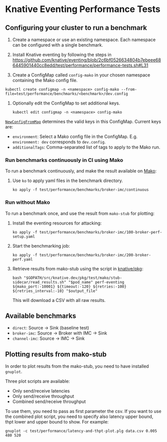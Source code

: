 # Knative Eventing Performance Tests

## Configuring your cluster to run a benchmark

1. Create a namespace or use an existing namespace. Each namespace can be
   configured with a single benchmark.

1. Install Knative eventing by following the steps in
   https://github.com/knative/eventing/blob/2c6bf0526634804b7ebeee686445901440cc8edd/test/performance/performance-tests.sh#L31

1. Create a ConfigMap called `config-mako` in your chosen namespace containing
   the Mako config file.

```
kubectl create configmap -n <namespace> config-mako --from-file=test/performance/benchmarks/<benchmark>/dev.config
```

1. Optionally edit the ConfigMap to set additional keys.

   ```
   kubectl edit configmap -n <namespace> config-mako
   ```

[`NewConfigFromMap`](https://github.com/knative/pkg/blob/master/test/mako/config.go#L41)
determines the valid keys in this ConfigMap. Current keys are:

- `environment`: Select a Mako config file in the ConfigMap. E.g.
  `environment: dev` corresponds to `dev.config`.
- `additionalTags`: Comma-separated list of tags to apply to the Mako run.

### Run benchmarks continuously in CI using Mako

To run a benchmark continuously, and make the result available on
[Mako](https://mako.dev/project?name=Knative):

1.  Use `ko` to apply yaml files in the benchmark directory.

    ```
    ko apply -f test/performance/benchmarks/broker-imc/continuous
    ```

### Run without Mako

To run a benchmark once, and use the result from `mako-stub` for plotting:

1. Install the eventing resources for attacking:

   ```
   ko apply -f test/performance/benchmarks/broker-imc/100-broker-perf-setup.yaml
   ```

1. Start the benchmarking job:

   ```
   ko apply -f test/performance/benchmarks/broker-imc/200-broker-perf.yaml
   ```

1. Retrieve results from mako-stub using the script in [knative/pkg](https://github.com/knative/pkg/blob/master/test/mako/stub-sidecar/read_results.sh):

   ```
   bash "$GOPATH/src/knative.dev/pkg/test/mako/stub-sidecar/read_results.sh" "$pod_name" perf-eventing ${mako_port:-10001} ${timeout:-120} ${retries:-100} ${retries_interval:-10} "$output_file"
   ```
   This will download a CSV with all raw results.


## Available benchmarks

- `direct`: Source -> Sink (baseline test)
- `broker-imc`: Source -> Broker with IMC -> Sink
- `channel-imc`: Source -> IMC -> Sink

## Plotting results from mako-stub

In order to plot results from the mako-stub, you need to have installed `gnuplot`.

Three plot scripts are available:

- Only send/receive latencies
- Only send/receive throughput
- Combined send/receive throughput

To use them, you need to pass as first parameter the csv. If you want to use the
combined plot script, you need to specify also latency upper bound, thpt lower
and upper bound to show. For example:

```
gnuplot -c test/performance/latency-and-thpt-plot.plg data.csv 0.005 480 520
```
